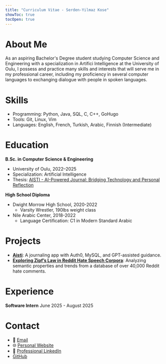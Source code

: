 ```yaml
---
title: "Curriculum Vitae - Serden-Yilmaz Kose"
showToc: true
tocOpen: true
---
```


# About Me

<!-- Detail-oriented Computer Science and Engineering student with a passion for Linux and Artificial Intelligence. -->

As an aspiring Bachelor's Degree student studying Computer Science and Engineering with a specialization in Artifici Intelligence at the University of Oulu, I possess and practice many skills and interests that will serve me in my professional career, including my proficiency in several computer languages to exchanging dialogue with people in spoken languages.

# Skills

- Programming: Python, Java, SQL, C, C++, GoHugo
- Tools: Git, Linux, Vim
- Languages: English, French, Turkish, Arabic, Finnish (Intermediate)

# Education

**B.Sc. in Computer Science & Engineering**
- University of Oulu, 2022–2025
- Specialization: Artificial Intelligence
- Thesis: [AISTI - AI-Powered Journal: Bridging Technology and Personal Reflection](https://oulurepo.oulu.fi/handle/10024/56637)

**High School Diploma**
- Dwight Morrow High School, 2020-2022
    - Varsity Wrestler, 190lbs weight class
- Nile Arabic Center, 2018-2022
    - Language Certification: C1 in Modern Standard Arabic


# Projects

- **[Aisti](https://aisti.rahtiapp.fi)**: A journaling app with Auth0, MySQL, and GPT-assisted guidance.
- **[Exploring Zipf’s Law in Reddit Hate Speech Corpora](https://github.com/Serden-YilmazKose/NLP-Project-5)**: Analyzing semantic properties and trends from a database of over 40,000 Reddit hate comments.

# Experience

**Software Intern**
June 2025 - August 2025

# Contact

- 📧 [Email](mailto:serdenyilmazkose@protonmail.com)
- 🌐 [Personal Website](https://sykose.xyz)
- 💼 [Professional LinkedIn](https://linkedin.com/in/yourprofile)
- [GitHub](https://github.com/Serden-YilmazKose)

